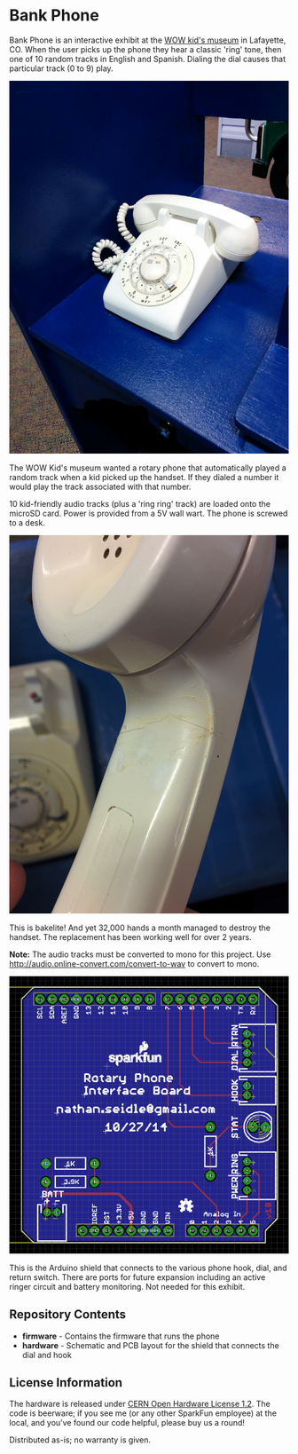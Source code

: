 Bank Phone
=========================

Bank Phone is an interactive exhibit at the [WOW kid's museum](http://www.wowchildrensmuseum.org/) in Lafayette, CO. When the user picks up the phone they hear a classic 'ring' tone, then one of 10 random tracks in English and Spanish. Dialing the dial causes that particular track (0 to 9) play.

![Bank Phone Installed](https://raw.githubusercontent.com/nseidle/Bank_Phone/master/Bank-Phone.jpg)

The WOW Kid's museum wanted a rotary phone that automatically played a random track when a kid picked up the handset. If they dialed a number it would play the track associated with that number.

10 kid-friendly audio tracks (plus a 'ring ring' track) are loaded onto the microSD card. Power is provided from a 5V wall wart. The phone is screwed to a desk. 

![Cracked Handset](https://raw.githubusercontent.com/nseidle/Bank_Phone/master/Cracked-Handset.jpg)

This is bakelite! And yet 32,000 hands a month managed to destroy the handset. The replacement has been working well for over 2 years.

**Note:** The audio tracks must be converted to mono for this project. Use http://audio.online-convert.com/convert-to-wav to convert to mono.

[![Bank Phone Layout](https://raw.githubusercontent.com/nseidle/Bank_Phone/master/Bank%20Phone%20Layout.png)](https://raw.githubusercontent.com/nseidle/Bank_Phone/master/Bank%20Phone%20Layout.png)

This is the Arduino shield that connects to the various phone hook, dial, and return switch. There are ports for future expansion including an active ringer circuit and battery monitoring. Not needed for this exhibit.

Repository Contents
-------------------

* **firmware** - Contains the firmware that runs the phone
* **hardware** - Schematic and PCB layout for the shield that connects the dial and hook

License Information
-------------------
The hardware is released under [CERN Open Hardware License 1.2](http://www.ohwr.org/attachments/2388/cern_ohl_v_1_2.txt).
The code is beerware; if you see me (or any other SparkFun employee) at the local, and you've found our code helpful, please buy us a round!

Distributed as-is; no warranty is given.

